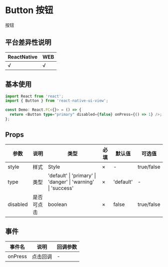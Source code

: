# Button 按钮

按钮

## 平台差异性说明

| ReactNative | WEB |
| ----------- | --- |
| √           | √   |

## 基本使用

```typescript
import React from 'react';
import { Button } from 'react-native-ui-view';

const Demo: React.FC<{}> = () => {
  return <Button type="primary" disabled={false} onPress={() => 1} />;
};
```

## Props

| 参数     | 说明       | 类型                                                         | 必填 | 默认值    | 可选值     |
| -------- | ---------- | ------------------------------------------------------------ | ---- | --------- | ---------- |
| style    | 样式       | Style                                                        | ×    | -         | true/false |
| type     | 类型       | 'default' \| 'primary' \| 'danger' \| 'warning' \| 'success' | ×    | 'default' | -          |
| disabled | 是否可点击 | boolean                                                      | ×    | false     | true/false |

## 事件

| 事件名  | 说明     | 回调参数 |
| ------- | -------- | -------- |
| onPress | 点击回调 | -        |
